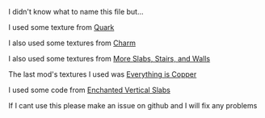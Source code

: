 I didn't know what to name this file but...

I used some texture from [Quark](https://www.curseforge.com/minecraft/mc-mods/quark)

I also used some textures from [Charm](https://www.curseforge.com/minecraft/mc-mods/charm)

I also used some textures from [More Slabs, Stairs, and Walls](https://www.curseforge.com/minecraft/mc-mods/more-slabs-stairs-and-walls)

The last mod's textures I used was [Everything is Copper](https://www.curseforge.com/minecraft/mc-mods/everythingcopper)

I used some code from [Enchanted Vertical Slabs](https://modrinth.com/mod/enchanted-vertical-slabs)

If I cant use this please make an issue on github and I will fix any problems